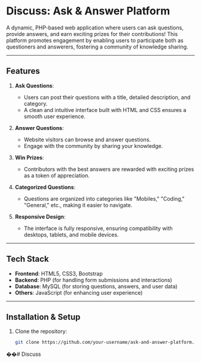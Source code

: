 # **Discuss: Ask & Answer Platform**

A dynamic, PHP-based web application where users can ask questions, provide answers, and earn exciting prizes for their contributions! This platform promotes engagement by enabling users to participate both as questioners and answerers, fostering a community of knowledge sharing.

---

## **Features**

1. **Ask Questions**:
   - Users can post their questions with a title, detailed description, and category.
   - A clean and intuitive interface built with HTML and CSS ensures a smooth user experience.

2. **Answer Questions**:
   - Website visitors can browse and answer questions.
   - Engage with the community by sharing your knowledge.

3. **Win Prizes**:
   - Contributors with the best answers are rewarded with exciting prizes as a token of appreciation.

4. **Categorized Questions**:
   - Questions are organized into categories like "Mobiles," "Coding," "General," etc., making it easier to navigate.

5. **Responsive Design**:
   - The interface is fully responsive, ensuring compatibility with desktops, tablets, and mobile devices.

---

## **Tech Stack**

- **Frontend**: HTML5, CSS3, Bootstrap
- **Backend**: PHP (for handling form submissions and interactions)
- **Database**: MySQL (for storing questions, answers, and user data)
- **Others**: JavaScript (for enhancing user experience)

---

## **Installation & Setup**

1. Clone the repository:
   ```bash
   git clone https://github.com/your-username/ask-and-answer-platform.git
��#   D i s c u s s 
 
 
